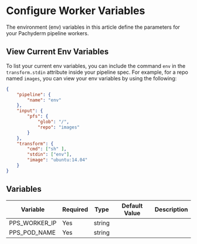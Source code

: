 # Configure Worker Variables

The environment (env) variables in this article define the parameters for your Pachyderm pipeline workers.


## View Current Env Variables

To list your current env variables, you can include the command `env` in the `transform.stdin` attribute inside your pipeline spec. For example, for a repo named `images`, you can view your env variables by using the following:

```json
{
    "pipeline": {
        "name": "env"
    },
    "input": {
        "pfs": {
            "glob": "/",
            "repo": "images"
        }
    },
    "transform": {
        "cmd": ["sh" ],
        "stdin": ["env"],
        "image": "ubuntu:14.04"
    }
}
```


## Variables 

| Variable | Required | Type | Default Value | Description |
|---|---|---|---|---|
| PPS_WORKER_IP | Yes | string |  |  |
| PPS_POD_NAME | Yes | string |  |  |
